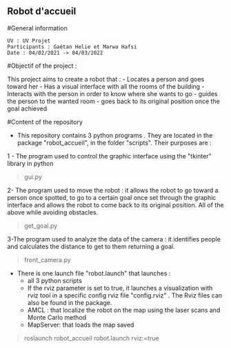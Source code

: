 ## Robot d'accueil
#General information

    UV : UV Projet
    Participants : Gaétan Helie et Marwa Hafsi
    Date : 04/02/2021 -> 04/03/2022

#Objectif of the project : 

This project aims to create a robot that : 
	- Locates a person and goes toward her 
	- Has a visual interface with all the rooms of the building 
	- Interacts with the person in order to know where she wants to go 
	- guides the person to the wanted room
	- goes back to its original position once the goal achieved
	
#Content of the repository  

- This repository contains 3 python programs . They are located in the package "robot_accueil", in the folder "scripts". Their purposes are :
 
 1 - The program used to control the graphic interface using the "tkinter" library in python 
 > gui.py
	 
 2- The program used to move the robot : it allows the robot to go toward a person once spotted, to go to a certain goal once set through the graphic interface and allows the robot to come back to its original position.
 All of the above while avoiding obstacles. 
> get_goal.py
	 
 3-The program used to analyze the data of the camera : it identifies people and calculates the distance to get to them returning a goal.
 > front_camera.py
	 
- There is one launch file "robot.launch" that launches : 
	- all 3 python scripts 
	- If the rviz parameter is set to true, it launches a visualization with rviz tool in a specific config rviz file "config.rviz" . The Rviz files can also be found in the package.
	- AMCL : that localize the robot on the map using the laser scans and Monte Carlo method
	- MapServer: that loads the map saved 
	
> roslaunch robot_accueil robot.launch rviz:=true

